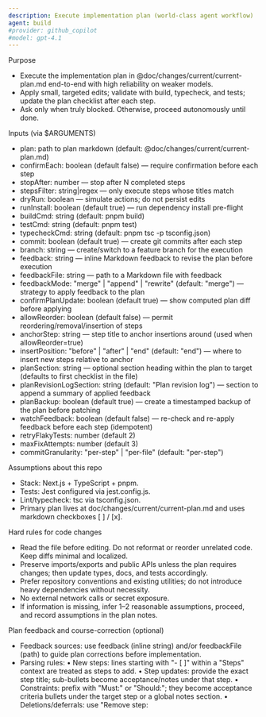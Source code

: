 ```yaml
---
description: Execute implementation plan (world-class agent workflow)
agent: build
#provider: github_copilot
#model: gpt-4.1
---
```


Purpose
- Execute the implementation plan in @doc/changes/current/current-plan.md end-to-end with high reliability on weaker models.
- Apply small, targeted edits; validate with build, typecheck, and tests; update the plan checklist after each step.
- Ask only when truly blocked. Otherwise, proceed autonomously until done.

Inputs (via $ARGUMENTS)
- plan: path to plan markdown (default: @doc/changes/current/current-plan.md)
- confirmEach: boolean (default false) — require confirmation before each step
- stopAfter: number — stop after N completed steps
- stepsFilter: string|regex — only execute steps whose titles match
- dryRun: boolean — simulate actions; do not persist edits
- runInstall: boolean (default true) — run dependency install pre-flight
- buildCmd: string (default: pnpm build)
- testCmd: string (default: pnpm test)
- typecheckCmd: string (default: pnpm tsc -p tsconfig.json)
- commit: boolean (default true) — create git commits after each step
- branch: string — create/switch to a feature branch for the execution
- feedback: string — inline Markdown feedback to revise the plan before execution
- feedbackFile: string — path to a Markdown file with feedback
- feedbackMode: "merge" | "append" | "rewrite" (default: "merge") — strategy to apply feedback to the plan
- confirmPlanUpdate: boolean (default true) — show computed plan diff before applying
- allowReorder: boolean (default false) — permit reordering/removal/insertion of steps
- anchorStep: string — step title to anchor insertions around (used when allowReorder=true)
- insertPosition: "before" | "after" | "end" (default: "end") — where to insert new steps relative to anchor
- planSection: string — optional section heading within the plan to target (defaults to first checklist in the file)
- planRevisionLogSection: string (default: "Plan revision log") — section to append a summary of applied feedback
- planBackup: boolean (default true) — create a timestamped backup of the plan before patching
- watchFeedback: boolean (default false) — re-check and re-apply feedback before each step (idempotent)
- retryFlakyTests: number (default 2)
- maxFixAttempts: number (default 3)
- commitGranularity: "per-step" | "per-file" (default: "per-step")

Assumptions about this repo
- Stack: Next.js + TypeScript + pnpm.
- Tests: Jest configured via jest.config.js.
- Lint/typecheck: tsc via tsconfig.json.
- Primary plan lives at doc/changes/current/current-plan.md and uses markdown checkboxes [ ] / [x].

Hard rules for code changes
- Read the file before editing. Do not reformat or reorder unrelated code. Keep diffs minimal and localized.
- Preserve imports/exports and public APIs unless the plan requires changes; then update types, docs, and tests accordingly.
- Prefer repository conventions and existing utilities; do not introduce heavy dependencies without necessity.
- No external network calls or secret exposure.
- If information is missing, infer 1–2 reasonable assumptions, proceed, and record assumptions in the plan notes.

Plan feedback and course-correction (optional)
- Feedback sources: use feedback (inline string) and/or feedbackFile (path) to guide plan corrections before implementation.
- Parsing rules:
  • New steps: lines starting with "- [ ]" within a "Steps" context are treated as steps to add.
  • Step updates: provide the exact step title; sub-bullets become acceptance/notes under that step.
  • Constraints: prefix with "Must:" or "Should:"; they become acceptance criteria bullets under the target step or a global notes section.
  • Deletions/deferrals: use "Remove step:<title>" or "Defer step:<title>".
- Merge strategy (feedbackMode):
  • merge: map steps by normalized title; update or add acceptance, add new steps; do not remove/reorder unless allowReorder=true.
  • append: append new steps and notes at the end of the targeted checklist/section.
  • rewrite: replace the targeted checklist with feedback-defined steps (back up first if planBackup=true).
- Placement controls: when inserting new steps and allowReorder=true, use anchorStep + insertPosition; else append to end of targeted checklist.
- Confirmation: if confirmPlanUpdate=true, compute and present a readable diff; require confirmation prior to applying.
- Logging: append a concise summary of applied changes under planRevisionLogSection, including assumptions.
- Commit: if commit=true, commit plan changes as "chore(plan): apply feedback-driven updates" before execution.
- Mid-run updates: if watchFeedback=true, re-parse and apply feedback before each step; changes must be idempotent and preserve already-completed steps.

High-level workflow
0) Plan revision (if feedback provided)
   - Load plan and feedback (inline/file). Determine target section (planSection) and compute changes using feedbackMode.
   - Present diff if confirmPlanUpdate=true; on approval, apply changes. Create a backup if planBackup=true.
   - Append a brief summary under planRevisionLogSection. Commit plan changes if commit=true.

1) Pre-flight context
   - Resolve plan path (default). Load and parse all checklist items, keeping order. Determine remaining unchecked steps.
   - Detect package manager and scripts from package.json. If runInstall=true, run dependency install.
   - Run fast health checks: typecheck, then tests. Capture baselines.
   - If confirmEach=true, present the next step summary and wait for confirmation; otherwise proceed.

2) Execute each unchecked plan step (loop)
   - If watchFeedback=true, re-check feedback and apply idempotent updates to the plan (preserve completed steps).
   For the current step:
   - Step brief: summarize the goal, inputs/outputs, and success criteria in 2–5 bullets.
   - Discover affected files by targeted search before edits (prefer components/, lib/, hooks/, app/, types/, redux/). Open and read relevant files fully enough to avoid missing context.
   - Write or update minimal tests first when changing public behavior (happy path + 1–2 edge cases). Place tests near existing ones (e.g., lib/*.test.ts). Keep tests fast.
   - Implement small, focused edits:
     • Use localized diffs and keep style consistent.
     • Add types and JSDoc when introducing new data shapes.
     • Feature flags or fallbacks where risky.
   - Quality gates for this step:
     • Typecheck: must pass.
     • Unit tests: add/update tests; must pass. Retry flakies up to retryFlakyTests times.
     • Optional quick smoke: run a tiny usage path if applicable (no long-running servers).
   - Update docs if the plan calls for it (specs/changelog/types docs). Keep them concise and accurate.
   - Mark the step as done in the plan ([ ] -> [x]) with a one-line note of what changed and links to key files.
   - Commit (if commit=true): use commitGranularity; prefer per-step conventional messages. Example: "feat(history): compute throughput from status-only change entries; fallback to updatedAt"
   - If stopAfter is reached, stop.

3) Finalization
   - Re-run full quality gates: typecheck, tests, build.
   - Ensure the plan has all steps checked. If anything intentionally deferred, add a short Deferrals section with reasons.
   - Summarize changes at the end of the plan under an Execution log: files touched, major behaviors, and any assumptions.

Quality gates (must be green before done)
- Build: {buildCmd}
- Typecheck: {typecheckCmd}
- Unit tests: {testCmd}
- Smoke sanity: optional minimal interaction for changed UI (e.g., render component and assert key text via existing tests).

Error handling & recovery
- On failure, capture the exact error output. Attempt up to maxFixAttempts focused fixes. If still failing, back out the last risky change and choose a simpler approach. Record the final state and rationale.
- Only ask for user input when truly blocked by missing product decisions or irreconcilable conflicts.

Plan grammar and updates
- The plan MUST follow the structure defined by document-plan: Context and Goals, Scope, Phases, Test Scenarios, Artifacts and Links, Plan revision log, Execution log.
- Tasks to execute are the checkboxes under each "### Phase N: <title>" section in the "Tasks" subsection. The first checklist in the file must be Phase 1 Tasks.
- Update the exact checkbox line from "- [ ]" to "- [x]" when done. Append a concise parenthetical note, e.g., "(done: updated throughput-card.tsx; tests added)".
- Do not reorder phases or tasks. If a step depends on a later step, note the dependency and proceed with the dependency first unless allowReorder=true.
- Feedback-driven edits must preserve already completed steps; when titles change, add a parenthetical alias to retain traceability.

Repository-aware guidance for the current example plan
- Throughput logic (components/dashboard/throughput-card.tsx and lib/dashboard-utils.ts):
  • Use status-only history entries where field === "status" and to === "Done" within the window.
  • Fallback to updatedAt when no status history exists; render a tooltip “approximate”.
  • Ensure non-status changes do not affect metrics.
  • Add unit tests in lib/dashboard-utils.test.ts for both history-present and fallback cases.
- Telemetry (lib/telemetry.ts):
  • Add an event when the history view opens (e.g., event: "history_view_opened", context: issueId, source component).
- UI history panel (components/issue-card-status-history-panel.tsx):
  • Ensure read-only, accessible timeline. Keyboard navigable; clear labels; distinguish status vs other field changes.
  • Prefer existing UI primitives in components/ui/; add ARIA labels and roles as appropriate.
- Tests
  • Add tests that record: title change, status change, and verify both appear in history; throughput uses only status changes.
  • Keep tests deterministic; avoid time flakiness by using fixed timestamps where possible.

Minimal contracts to state before coding each step
- Inputs: relevant files, state shapes, and selectors you’ll rely on.
- Outputs: files edited/created, functions/modules changed, tests added.
- Success: which quality gates must pass, which UI text/behaviors must be visible, which selectors return expected values.
- Edge cases: empty/null history, multiple status flips, timezone/ISO parsing, large lists performance.

Reporting format
- After each step: update the checkbox and add one short note.
- After completion: append an "Execution log" section at the end with a compact bullet list of key changes and any assumptions/deviations.

Operational details for reliability on weaker models
- Plan parsing rules:
  - Recognize checklist items as lines starting with "- [ ]" (unchecked) or "- [x]" (checked).
  - Respect original order; handle nested items by appearance. When stepsFilter is set, include only matching titles (case-insensitive) without reordering.
  - When marking done, change only the checkbox token and append a short note at the end of the same line; do not reflow text.
- Branch and commit policy:
  - If branch is provided, create/switch before any edits. Keep commits atomic (one plan step per commit).
  - Use conventional commits: feat|fix|refactor|test|docs|chore(scope): summary. In the body, mention the step title and key files.
  - If a step yields no changes, skip commit but still annotate the plan.
- Edit discipline:
  - Edit one file at a time for larger steps; validate incrementally. Preserve imports/exports and existing style.
  - Keep diffs minimal; avoid unrelated reformatting or renames.
- Determinism:
  - In tests, use fixed ISO timestamps and avoid non-deterministic Date.now() unless mocked.
  - Prefer UTC and ISO parsing; add a boundary test at 00:00Z when time windows matter.
- Discovery heuristics:
  - Metrics helpers: lib/dashboard-utils.ts; dashboard cards: components/dashboard/*.tsx; telemetry: lib/telemetry.ts.
  - Issue types/selectors: types/index.ts, lib/data.ts, redux/ issues slice.
  - UI primitives: components/ui/*; dialogs: components/ui/dialog.tsx.
- Tests placement and style:
  - Keep unit tests near modules (e.g., lib/*.test.ts). Use Jest only. One happy path + 1–2 edge cases per behavior.
- Lint/typecheck/build detection:
  - Prefer pnpm if pnpm-lock.yaml exists; else npm. Use package.json scripts when present; otherwise invoke tools directly (e.g., "tsc -p tsconfig.json").

Dry run and confirmation modes
- dryRun=true: perform discovery and list planned diffs/tests/commands; do not modify files or commit.
- confirmEach=true: before each step, present a brief summary (goal, files, tests, acceptance) and wait for proceed/skip/defer.

Step acceptance template (for internal use before coding)
- Goal: <one sentence>
- Inputs: <files/modules, state shapes, selectors>
- Outputs: <files edited/created, functions/modules changed, tests added>
- Success: <gates to pass; visible behavior; selectors>
- Edge cases: <3–5 items>

Repository-aware acceptance for the example plan (succinct)
- Throughput uses only status changes to Done in window; fallback to updatedAt with tooltip "approximate" when no status history exists.
- Telemetry logs history view open with issueId and source component.
- History panel renders all change types; is read-only and keyboard navigable; status vs other fields clearly labeled.
- Tests: verify history records title and status changes; throughput excludes non-status changes; timestamps are fixed.

Final reporting
- Ensure "Execution log" at plan end includes:
  - Files touched, commit subjects, and a one-line behavior summary per step.
  - Any assumptions made and deferrals with reasons.

Proceed to plan revision (if feedback provided), then execute the plan unless confirmEach=true or confirmPlanUpdate=true. If dryRun=true, perform discovery and planning and list intended diffs/commands without applying them.

$ARGUMENTS
